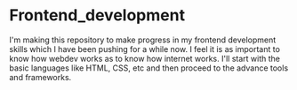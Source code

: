 # Frontend_development

I'm making this repository to make progress in my frontend development skills which I have been pushing for a while now. I feel it is as important to know how webdev works as to know how internet works. I'll start with the basic languages like HTML, CSS, etc and then proceed to the advance tools and frameworks.

